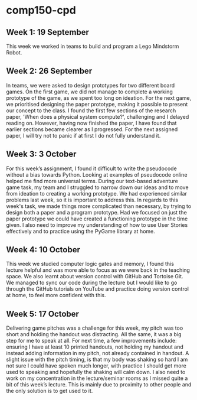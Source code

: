 # comp150-cpd

## Week 1: 19 September
This week we worked in teams to build and program a Lego Mindstorm Robot. 

## Week 2: 26 September
In teams, we were asked to design prototypes for two different board games. On the first game, we did not manage to complete a working prototype of the game, as we spent too long on ideation. For the next game, we prioritised designing the paper prototype, making it possible to present our concept to the class. I found the first few sections of the research paper, 'When does a physical system compute?', challenging and I delayed reading on. However, having now finished the paper, I have found that earlier sections became clearer as I progressed. For the next assigned paper, I will try not to panic if at first I do not fully understand it.

## Week 3: 3 October
For this week’s assignment, I found it difficult to write the pseudocode without a bias towards Python. Looking at examples of pseudocode online helped me find more universal terms. During our text-based adventure game task, my team and I struggled to narrow down our ideas and to move from ideation to creating a working prototype. We had experienced similar problems last week, so it is important to address this. In regards to this week's task, we made things more complicated than necessary, by trying to design both a paper and a program prototype. Had we focused on just the paper prototype we could have created a functioning prototype in the time given. I also need to improve my understanding of how to use User Stories effectively and to practice using the PyGame library at home. 

## Week 4: 10 October
This week we studied computer logic gates and memory, I found this lecture helpful and was more able to focus as we were back in the teaching space. We also learnt about version control with GitHub and Tortoise Git. We managed to sync our code during the lecture but I would like to go through the GitHub tutorials on YouTube and practice doing version control at home, to feel more confident with this.

## Week 5: 17 October
Delivering game pitches was a challenge for this week, my pitch was too short and holding the handout was distracting. All the same, it was a big step for me to speak at all. For next time, a few improvements include: ensuring I have at least 10 printed handouts, not holding my handout and instead adding information in my pitch, not already contained in handout. A slight issue with the pitch timing, is that my body was shaking so hard I am not sure I could have spoken much longer, with practice I should get more used to speaking and hopefully the shaking will calm down. I also need to work on my concentration in the lecture/seminar rooms as I missed quite a bit of this week’s lecture. This is mainly due to proximity to other people and the only solution is to get used to it.
